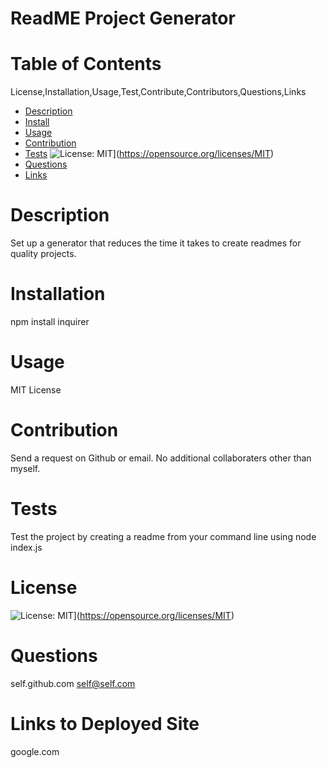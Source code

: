 # ReadME Project Generator

  # Table of Contents
  License,Installation,Usage,Test,Contribute,Contributors,Questions,Links
  - [Description](#description)
  - [Install](#installation)
  - [Usage](#usage)
  - [Contribution](#contribution)
  - [Tests](#tests)
  ![License: MIT](https://img.shields.io/badge/License-MIT-yellow.svg)](https://opensource.org/licenses/MIT)
  - [Questions](#questions)
  - [Links](#links)

  # Description
  Set up a generator that reduces the time it takes to create readmes for quality projects.

  # Installation
  npm install inquirer

  # Usage
  MIT License

  # Contribution
  Send a request on Github or email.
  No additional collaboraters other than myself.

  # Tests
  Test the project by creating a readme from your command line using node index.js

  # License
  ![License: MIT](https://img.shields.io/badge/License-MIT-yellow.svg)](https://opensource.org/licenses/MIT)

  # Questions
  self.github.com
  self@self.com

  # Links to Deployed Site
  google.com

